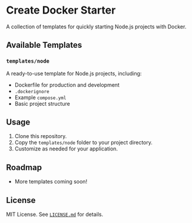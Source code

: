 # Create Docker Starter

A collection of templates for quickly starting Node.js projects with Docker.

## Available Templates

### `templates/node`

A ready-to-use template for Node.js projects, including:

- Dockerfile for production and development
- `.dockerignore`
- Example `compose.yml`
- Basic project structure

## Usage

1. Clone this repository.
2. Copy the `templates/node` folder to your project directory.
3. Customize as needed for your application.

## Roadmap

- More templates coming soon!

## License

MIT License. See [`LICENSE.md`](LICENSE.md) for details.
